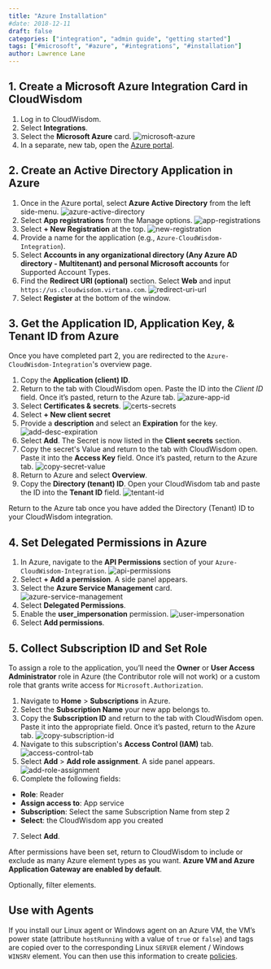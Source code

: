 ```yaml
---
title: "Azure Installation"
#date: 2018-12-11
draft: false
categories: ["integration", "admin guide", "getting started"]
tags: ["#microsoft", "#azure", "#integrations", "#installation"]
author: Lawrence Lane
---
```

## 1. Create a Microsoft Azure Integration Card in CloudWisdom
1. Log in to CloudWisdom.
2. Select **Integrations**.
2. Select the **Microsoft Azure** card.
![microsoft-azure](/images/azure-installation/microsoft-azure.png)
3. In a separate, new tab, open the [Azure portal](https://portal.azure.com/).

## 2. Create an Active Directory Application in Azure
1. Once in the Azure portal, select **Azure Active Directory** from the left side-menu.
![azure-active-directory](/images/azure-installation/azure-active-directory.png)
2. Select **App registrations** from the Manage options.
![app-registrations](/images/azure-installation/app-registrations.png)
3. Select **+ New Registration** at the top.
![new-registration](/images/azure-installation/new-registration.png)
4. Provide a name for the application (e.g., `Azure-CloudWisdom-Integration`).
4. Select **Accounts in any organizational directory (Any Azure AD directory - Multitenant) and personal Microsoft accounts** for Supported Account Types.
5. Find the **Redirect URI (optional)** section. Select **Web** and input `https://us.cloudwisdom.virtana.com`.
![redirect-uri-url](/images/azure-installation/redirect-uri-url.png)
6. Select **Register** at the bottom of the window.

## 3. Get the Application ID, Application Key, & Tenant ID from Azure

Once you have completed part 2, you are redirected to the `Azure-CloudWisdom-Integration`'s overview page.

1. Copy the **Application (client) ID**.
2. Return to the tab with CloudWisdom open. Paste the ID into the _Client ID_ field. Once it’s pasted, return to the Azure tab.
![azure-app-id](/images/azure-installation/azure-app-id.png)
3. Select **Certificates & secrets**.
![certs-secrets](/images/azure-installation/certs-secrets.png)
4. Select **+ New client secret**
5. Provide a **description** and select an **Expiration** for the key.
![add-desc-expiration](/images/azure-installation/add-desc-expiration.png)
6. Select **Add**. The Secret is now listed in the **Client secrets** section.
7. Copy the secret's Value and return to the tab with CloudWisdom open. Paste it into the **Access Key** field. Once it’s pasted, return to the Azure tab.
![copy-secret-value](/images/azure-installation/copy-secret-value.png)
8. Return to Azure and select **Overview**.
9. Copy the **Directory (tenant) ID**. Open your CloudWisdom tab and paste the ID into the **Tenant ID** field.
![tentant-id](/images/azure-installation/tentant-id.png)

Return to the Azure tab once you have added the Directory (Tenant) ID to your CloudWisdom integration.

## 4. Set Delegated Permissions in Azure
1. In Azure, navigate to the **API Permissions** section of your `Azure-CloudWisdom-Integration`.
![api-permissions](/images/azure-installation/api-permissions.png)
2. Select **+ Add a permission**. A side panel appears.
3. Select the **Azure Service Management** card.
![azure-service-management](/images/azure-installation/azure-service-management.png)
4. Select **Delegated Permissions**.
5. Enable the **user_impersonation** permission.
![user-impersonation](/images/azure-installation/user-impersonation.png)
6. Select **Add permissions**.

## 5. Collect Subscription ID and Set Role

To assign a role to the application, you’ll need the **Owner** or **User Access Administrator** role in Azure (the Contributor role will not work) or a custom role that grants write access for `Microsoft.Authorization`.

1. Navigate to **Home** > **Subscriptions** in Azure.
2. Select the **Subscription Name** your new app belongs to.
3. Copy the **Subscription ID** and return to the tab with CloudWisdom open. Paste it into the appropriate field. Once it’s pasted, return to the Azure tab.
![copy-subscription-id](/images/azure-installation/copy-subscription-id.png)
4. Navigate to this subscription's **Access Control (IAM)** tab.
![access-control-tab](/images/azure-installation/access-control-tab.png)
5. Select **Add** > **Add role assignment**. A side panel appears.
![add-role-assignment](/images/azure-installation/add-role-assignment.png)
6. Complete the following fields:
 - **Role**: Reader
 - **Assign access to**: App service
 - **Subscription**: Select the same Subscription Name from step 2
 - **Select**: the CloudWisdom app you created
7. Select **Add**.

After permissions have been set, return to CloudWisdom to include or exclude as many Azure element types as you want. **Azure VM and Azure Application Gateway are enabled by default**.

Optionally, filter elements.

## Use with Agents

If you install our Linux agent or Windows agent on an Azure VM, the VM’s power state (attribute `hostRunning` with a value of `true` or `false`) and tags are copied over to the corresponding Linux `SERVER` element / Windows `WINSRV` element. You can then use this information to create [policies][1].

[1]: /alerts-notificaitons/policies
